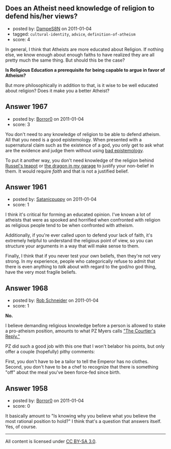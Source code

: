 ## Does an Atheist need knowledge of religion to defend his/her views?

- posted by: [DampeS8N](https://stackexchange.com/users/-1/587-dampes8n) on 2011-01-04
- tagged: `cultural-identity`, `advice`, `definition-of-atheism`
- score: 4

In general, I think that Atheists are more educated about Religion. If nothing else, we know enough about enough faiths to have realized they are all pretty much the same thing. But should this be the case?

**Is Religious Education a prerequisite for being capable to argue in favor of Atheism?**

But more philosophically in addition to that, is it wise to be well educated about religion? Does it make you a better Atheist?


## Answer 1967

- posted by: [Borror0](https://stackexchange.com/users/-1/484-borror0) on 2011-01-04
- score: 3

<p>You don't need to any knowledge of religion to be able to defend atheism. All that you need is a good epistemology. When presented with a supernatural claim such as the existence of a god, you only get to ask what are the evidence and judge them without using <a href="http://wiki.lesswrong.com/wiki/Anti-Epistemology" rel="nofollow">bad epistemology</a>.</p>

<p>To put it another way, you don't need knowledge of the religion behind <a href="http://en.wikipedia.org/wiki/Russell%27s_teapot" rel="nofollow">Russel's teapot</a> or <a href="http://godlessgeeks.com/LINKS/Dragon.htm" rel="nofollow">the dragon in my garage</a> to justify your non-belief in them. It would require <em>faith</em> and that is not a justified belief.</p>



## Answer 1961

- posted by: [Satanicpuppy](https://stackexchange.com/users/-1/169-satanicpuppy) on 2011-01-04
- score: 1

I think it's critical for forming an educated opinion. I've known a lot of atheists that were as spooked and horrified when confronted with religion as religious people tend to be when confronted with atheism.

Additionally, if you're ever called upon to defend your lack of faith, it's extremely helpful to understand the religious point of view, so you can structure your arguments in a way that will make sense to them.

Finally, I think that if you never test your own beliefs, then they're not very strong. In my experience, people who categorically refuse to admit that there is even anything to *talk* about with regard to the god/no god thing, have the very most fragile beliefs.


## Answer 1968

- posted by: [Rob Schneider](https://stackexchange.com/users/-1/149-rob-schneider) on 2011-01-04
- score: 1

<p><strong>No.</strong></p>

<p>I believe demanding religious knowledge before a person is allowed to stake a pro-atheism position, amounts to what PZ Myers calls <a href="http://scienceblogs.com/pharyngula/2006/12/the_courtiers_reply.php" rel="nofollow">"The Courtier's Reply."</a></p>

<p>PZ did such a good job with this one that I won't belabor his points, but only offer a couple (hopefully) pithy comments:</p>

<p>First, you don't have to be a tailor to tell the Emperor has no clothes.
Second, you don't have to be a chef to recognize that there is something "off" about the meal you've been force-fed since birth. </p>



## Answer 1958

- posted by: [Borror0](https://stackexchange.com/users/-1/484-borror0) on 2011-01-04
- score: 0

It basically amount to "Is knowing why you believe what you believe the most rational position to hold?" I think that's a question that answers itself. Yes, of course.



---

All content is licensed under [CC BY-SA 3.0](https://creativecommons.org/licenses/by-sa/3.0/).
